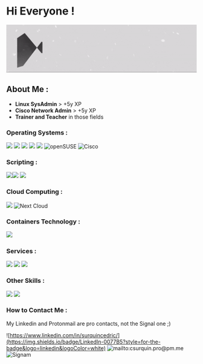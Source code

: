 # Hi Everyone !


<p align="center">
  <img src="https://github.com/csurqunix/csurqunix/blob/main/C%20Surquin.gif"/>
</p>

## About Me :

  - **Linux SysAdmin** > +5y XP
  - **Cisco Network Admin** > +5y XP
  - **Trainer and Teacher** in those fields

  ###      Operating Systems :    ### 
  ![](https://img.shields.io/badge/Linux-FCC624?style=for-the-badge&logo=linux&logoColor=black) ![](https://img.shields.io/badge/Red%20Hat-EE0000?style=for-the-badge&logo=redhat&logoColor=white) ![](https://img.shields.io/badge/Cent%20OS-262577?style=for-the-badge&logo=CentOS&logoColor=white)[](https://img.shields.io/badge/Fedora-294172?style=for-the-badge&logo=fedora&logoColor=white)
![](https://img.shields.io/badge/Debian-A81D33?style=for-the-badge&logo=debian&logoColor=white) ![](https://img.shields.io/badge/Ubuntu-E95420?style=for-the-badge&logo=ubuntu&logoColor=white) ![openSUSE](https://img.shields.io/badge/openSUSE-%2364B345?style=for-the-badge&logo=openSUSE&logoColor=white) ![Cisco](https://img.shields.io/badge/cisco-%23049fd9.svg?style=for-the-badge&logo=cisco&logoColor=black)

  ###      Scripting :     ###
![](https://img.shields.io/badge/Shell_Script-121011?style=for-the-badge&logo=gnu-bash&logoColor=white)![](https://img.shields.io/badge/GNU%20Bash-4EAA25?style=for-the-badge&logo=GNU%20Bash&logoColor=white)
![](https://img.shields.io/badge/Python-FFD43B?style=for-the-badge&logo=python&logoColor=blue)
  
  ###      Cloud Computing :     ###
![](https://img.shields.io/badge/Amazon_AWS-FF9900?style=for-the-badge&logo=amazonaws&logoColor=white) ![Next Cloud](https://img.shields.io/badge/Next%20Cloud-0B94DE?style=for-the-badge&logo=nextcloud&logoColor=white)

  ###      Containers Technology :     ###
![](https://img.shields.io/badge/Docker-2CA5E0?style=for-the-badge&logo=docker&logoColor=white)

  ###      Services :     ###
![](https://img.shields.io/badge/Apache-D22128?style=for-the-badge&logo=Apache&logoColor=white) ![](https://img.shields.io/badge/Nginx-009639?style=for-the-badge&logo=nginx&logoColor=white) ![](https://img.shields.io/badge/MariaDB-003545?style=for-the-badge&logo=mariadb&logoColor=white)

  ###      Other Skills :     ###
![](https://img.shields.io/badge/gimp-5C5543?style=for-the-badge&logo=gimp&logoColor=white) ![](https://img.shields.io/badge/LibreOffice-18A303?style=for-the-badge&logo=LibreOffice&logoColor=white)

  ###      How to Contact Me :     ###

My Linkedin and Protonmail are pro contacts, not the Signal one ;)

![https://www.linkedin.com/in/surquincedric/](https://img.shields.io/badge/LinkedIn-0077B5?style=for-the-badge&logo=linkedin&logoColor=white)
![mailto:csurquin.pro@pm.me](https://img.shields.io/badge/ProtonMail-8B89CC?style=for-the-badge&logo=protonmail&logoColor=white)
![Signam](https://img.shields.io/badge/Signal-3A76F0?style=for-the-badge&logo=signal&logoColor=white)
